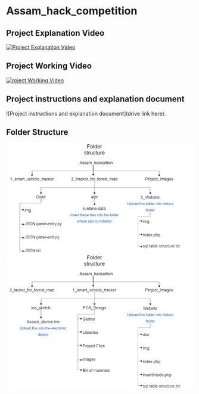 # Assam_hack_competition

## Project Explanation Video
[![Project Explanation Video](http://img.youtube.com/vi/YOUTUBE_VIDEO_ID_HERE/0.jpg)](http://www.youtube.com/watch?v=YOUTUBE_VIDEO_ID_HERE)

## Project Working Video
[![roject Working Video](http://img.youtube.com/vi/YOUTUBE_VIDEO_ID_HERE/0.jpg)](http://www.youtube.com/watch?v=YOUTUBE_VIDEO_ID_HERE)

## Project instructions and explanation document
![Project instructions and explanation document](drive link here).

## Folder Structure
![Folder structure 1](Project_Images/folderstruct1.png?raw=true "Folder structure 1")
![Folder structure 2](Project_Images/folderstruct2.png?raw=true "Folder structure 2")


